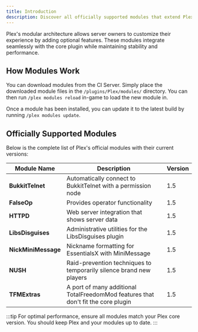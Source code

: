 ```yaml
---
title: Introduction
description: Discover all officially supported modules that extend Plex's functionality
---
```


Plex's modular architecture allows server owners to customize their experience by adding optional features. These modules integrate seamlessly with the core plugin while maintaining stability and performance.

## How Modules Work
You can download modules from the CI Server. Simply place the downloaded module files in the `/plugins/Plex/modules/`
directory. You can then run `/plex modules reload` in-game to load the new module in.

Once a module has been installed, you can update it to the latest build by running `/plex modules update`.

## Officially Supported Modules

Below is the complete list of Plex's official modules with their current versions:

| Module Name         | Description                                                                       | Version |
|---------------------|-----------------------------------------------------------------------------------|---------|
| **BukkitTelnet**    | Automatically connect to BukkitTelnet with a permission node                      | 1.5     |
| **FalseOp**         | Provides operator functionality                                                   | 1.5     |
| **HTTPD**           | Web server integration that shows server data                                     | 1.5     |
| **LibsDisguises**   | Administrative utilities for the LibsDisguises plugin                             | 1.5     |
| **NickMiniMessage** | Nickname formatting for EssentialsX with MiniMessage                              | 1.5     |
| **NUSH**            | Raid-prevention techniques to temporarily silence brand new players               | 1.5     |
| **TFMExtras**       | A port of many additional TotalFreedomMod features that don't fit the core plugin | 1.5     |

:::tip
For optimal performance, ensure all modules match your Plex core version. You should keep Plex and your modules up to date.
:::